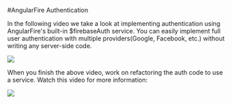 #AngularFire Authentication

In the following video we take a look at implementing authentication using AngularFire's built-in $firebaseAuth service.  You can easily implement full user authentication with multiple providers(Google, Facebook, etc.) without writing any server-side code.

[![](https://i.gyazo.com/5c593bd8757ebcb4a1eda6646269f4d6.png)](https://vimeo.com/137331993)

When you finish the above video, work on refactoring the auth code to use a service.  Watch this video for more information:

[![](https://i.gyazo.com/c230dd918711531d3c814cd455d59359.png)](https://vimeo.com/137332194)